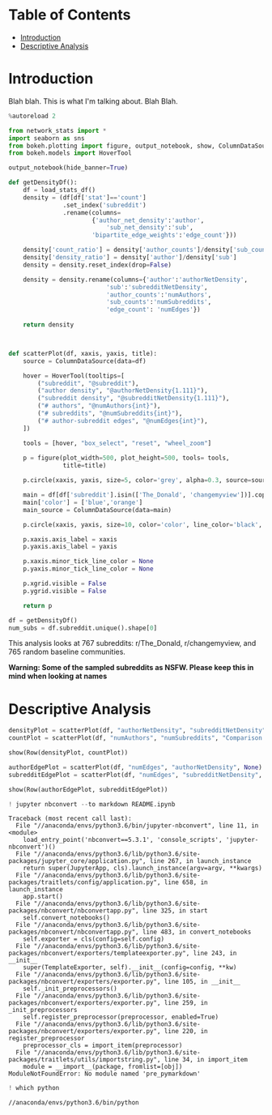 
<h1>Table of Contents<span class="tocSkip"></span></h1>
<div class="toc"><ul class="toc-item"><li><span><a href="#Introduction" data-toc-modified-id="Introduction-1">Introduction</a></span></li><li><span><a href="#Descriptive-Analysis" data-toc-modified-id="Descriptive-Analysis-2">Descriptive Analysis</a></span></li></ul></div>

# Introduction

Blah blah. This is what I'm talking about. Blah Blah.


```python
%autoreload 2

from network_stats import *
import seaborn as sns
from bokeh.plotting import figure, output_notebook, show, ColumnDataSource, Row, Column
from bokeh.models import HoverTool

output_notebook(hide_banner=True)
```




```python
def getDensityDf():
    df = load_stats_df()
    density = (df[df['stat']=='count']
               .set_index('subreddit')
               .rename(columns=
                       {'author_net_density':'author',
                           'sub_net_density':'sub',
                       'bipartite_edge_weights':'edge_count'}))

    density['count_ratio'] = density['author_counts']/density['sub_counts']
    density['density_ratio'] = density['author']/density['sub']
    density = density.reset_index(drop=False)

    density = density.rename(columns={'author':'authorNetDensity',
                           'sub':'subredditNetDensity',
                           'author_counts':'numAuthors',
                           'sub_counts':'numSubreddits',
                           'edge_count': 'numEdges'})
    
    return density



def scatterPlot(df, xaxis, yaxis, title):
    source = ColumnDataSource(data=df)

    hover = HoverTool(tooltips=[
        ("subreddit", "@subreddit"),
        ("author density", "@authorNetDensity{1.111}"),
        ("subreddit density", "@subredditNetDensity{1.111}"),
        ("# authors", "@numAuthors{int}"),
        ("# subreddits", "@numSubreddits{int}"),
        ("# author-subreddit edges", "@numEdges{int}"),
    ])

    tools = [hover, "box_select", "reset", "wheel_zoom"]
    
    p = figure(plot_width=500, plot_height=500, tools= tools,
               title=title)

    p.circle(xaxis, yaxis, size=5, color='grey', alpha=0.3, source=source)

    main = df[df['subreddit'].isin(['The_Donald', 'changemyview'])].copy()
    main['color'] = ['blue','orange']
    main_source = ColumnDataSource(data=main)

    p.circle(xaxis, yaxis, size=10, color='color', line_color='black', source=main_source)

    p.xaxis.axis_label = xaxis
    p.yaxis.axis_label = yaxis

    p.xaxis.minor_tick_line_color = None 
    p.yaxis.minor_tick_line_color = None 

    p.xgrid.visible = False
    p.ygrid.visible = False

    return p
```


```python
df = getDensityDf()
num_subs = df.subreddit.unique().shape[0]
```

This analysis looks at 767 subreddits: r/The_Donald, r/changemyview, and 765 random baseline communities.

**Warning: Some of the sampled subreddits as NSFW. Please keep this in mind when looking at names**

# Descriptive Analysis


```python
densityPlot = scatterPlot(df, "authorNetDensity", "subredditNetDensity", "Comparison of One-Mode Network Densities")
countPlot = scatterPlot(df, "numAuthors", "numSubreddits", "Comparison of Node Counts by Type")

show(Row(densityPlot, countPlot))
```



<div class="bk-root">
    <div class="bk-plotdiv" id="3aa5cf8d-e13f-45e2-8ccd-e0cf950ed5a8"></div>
</div>





```python
authorEdgePlot = scatterPlot(df, "numEdges", "authorNetDensity", None)
subredditEdgePlot = scatterPlot(df, "numEdges", "subredditNetDensity", None)

show(Row(authorEdgePlot, subredditEdgePlot))
```



<div class="bk-root">
    <div class="bk-plotdiv" id="c24f8f84-df04-43c4-9d03-7898659a8c95"></div>
</div>





```python
! jupyter nbconvert --to markdown README.ipynb
```

    Traceback (most recent call last):
      File "//anaconda/envs/python3.6/bin/jupyter-nbconvert", line 11, in <module>
        load_entry_point('nbconvert==5.3.1', 'console_scripts', 'jupyter-nbconvert')()
      File "//anaconda/envs/python3.6/lib/python3.6/site-packages/jupyter_core/application.py", line 267, in launch_instance
        return super(JupyterApp, cls).launch_instance(argv=argv, **kwargs)
      File "//anaconda/envs/python3.6/lib/python3.6/site-packages/traitlets/config/application.py", line 658, in launch_instance
        app.start()
      File "//anaconda/envs/python3.6/lib/python3.6/site-packages/nbconvert/nbconvertapp.py", line 325, in start
        self.convert_notebooks()
      File "//anaconda/envs/python3.6/lib/python3.6/site-packages/nbconvert/nbconvertapp.py", line 483, in convert_notebooks
        self.exporter = cls(config=self.config)
      File "//anaconda/envs/python3.6/lib/python3.6/site-packages/nbconvert/exporters/templateexporter.py", line 243, in __init__
        super(TemplateExporter, self).__init__(config=config, **kw)
      File "//anaconda/envs/python3.6/lib/python3.6/site-packages/nbconvert/exporters/exporter.py", line 105, in __init__
        self._init_preprocessors()
      File "//anaconda/envs/python3.6/lib/python3.6/site-packages/nbconvert/exporters/exporter.py", line 259, in _init_preprocessors
        self.register_preprocessor(preprocessor, enabled=True)
      File "//anaconda/envs/python3.6/lib/python3.6/site-packages/nbconvert/exporters/exporter.py", line 220, in register_preprocessor
        preprocessor_cls = import_item(preprocessor)
      File "//anaconda/envs/python3.6/lib/python3.6/site-packages/traitlets/utils/importstring.py", line 34, in import_item
        module = __import__(package, fromlist=[obj])
    ModuleNotFoundError: No module named 'pre_pymarkdown'



```python
! which python
```

    //anaconda/envs/python3.6/bin/python

